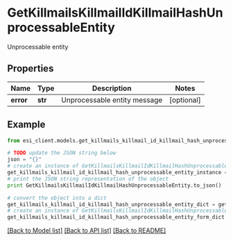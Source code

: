 # GetKillmailsKillmailIdKillmailHashUnprocessableEntity

Unprocessable entity

## Properties

Name | Type | Description | Notes
------------ | ------------- | ------------- | -------------
**error** | **str** | Unprocessable entity message | [optional] 

## Example

```python
from esi_client.models.get_killmails_killmail_id_killmail_hash_unprocessable_entity import GetKillmailsKillmailIdKillmailHashUnprocessableEntity

# TODO update the JSON string below
json = "{}"
# create an instance of GetKillmailsKillmailIdKillmailHashUnprocessableEntity from a JSON string
get_killmails_killmail_id_killmail_hash_unprocessable_entity_instance = GetKillmailsKillmailIdKillmailHashUnprocessableEntity.from_json(json)
# print the JSON string representation of the object
print GetKillmailsKillmailIdKillmailHashUnprocessableEntity.to_json()

# convert the object into a dict
get_killmails_killmail_id_killmail_hash_unprocessable_entity_dict = get_killmails_killmail_id_killmail_hash_unprocessable_entity_instance.to_dict()
# create an instance of GetKillmailsKillmailIdKillmailHashUnprocessableEntity from a dict
get_killmails_killmail_id_killmail_hash_unprocessable_entity_form_dict = get_killmails_killmail_id_killmail_hash_unprocessable_entity.from_dict(get_killmails_killmail_id_killmail_hash_unprocessable_entity_dict)
```
[[Back to Model list]](../README.md#documentation-for-models) [[Back to API list]](../README.md#documentation-for-api-endpoints) [[Back to README]](../README.md)


